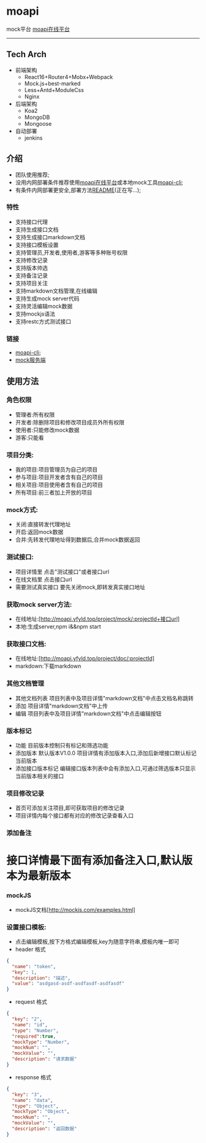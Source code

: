 # moapi
mock平台 [moapi在线平台](http://moapi.yfyld.top)

----
## Tech Arch
* 前端架构
  - React16+Router4+Mobx+Webpack
  - Mock.js+best-marked
  - Less+Antd+ModuleCss
  - Nginx
* 后端架构
  - Koa2
  - MongoDB
  - Mongoose
* 自动部署
  - jenkins

## 介绍
* 团队使用推荐;
* 没用内网部署条件推荐使用[moapi在线平台](http://moapi.yfyld.top)或本地mock工具[moapi-cli](https://www.npmjs.com/package/moapi-cli);
* 有条件内网部署更安全,部署方法[README](http://moapi.yfyld.top)(正在写...);

### 特性
* 支持接口代理
* 支持生成接口文档
* 支持生成接口markdown文档
* 支持接口模板设置
* 支持管理员,开发者,使用者,游客等多种账号权限
* 支持修改记录
* 支持版本帅选
* 支持备注记录
* 支持项目关注
* 支持markdown文档管理,在线编辑
* 支持生成mock server代码
* 支持灵活编辑mock数据
* 支持mockjs语法
* 支持restc方式测试接口

### 链接
* [moapi-cli](https://www.npmjs.com/package/moapi-cli);
* [mock服务端](https://github.com/yuhonyon/moapi-server)

## 使用方法

### 角色权限
* 管理者:所有权限
* 开发者:除删除项目和修改项目成员外所有权限
* 使用者:只能修改mock数据
* 游客:只能看

### 项目分类:
* 我的项目:项目管理员为自己的项目
* 参与项目:项目开发者含有自己的项目
* 相关项目:项目使用者含有自己的项目
* 所有项目:前三者加上开放的项目


### mock方式:
* 关闭:直接转发代理地址
* 开启:返回mock数据
* 合并:先转发代理地址得到数据后,合并mock数据返回

### 测试接口:
* 项目详情里 点击"测试接口"或者接口url
* 在线文档里 点击接口url
* 需要测试真实接口 要先关闭mock,即转发真实接口地址

### 获取mock server方法:
* 在线地址:[http://moapi.yfyld.top/project/mock/:projectId+接口url]
* 本地:生成server,npm i&&npm start

### 获取接口文档:
* 在线地址:[http://moapi.yfyld.top/project/doc/:projectId]
* markdown:下载markdown

### 其他文档管理
* 其他文档列表 项目列表中及项目详情"markdown文档"中点击文档名称跳转
* 添加 项目详情"markdown文档"中上传
* 编辑 项目列表中及项目详情"markdown文档"中点击编辑按钮


### 版本标记
* 功能 目前版本控制只有标记和筛选功能
* 添加版本 默认版本V1.0.0  项目详情有添加版本入口,添加后新增接口默认标记当前版本
* 添加接口版本标记 编辑接口版本列表中会有添加入口,可通过筛选版本只显示当前版本相关的接口

### 项目修改记录
* 首页可添加关注项目,即可获取项目的修改记录
* 项目详情内每个接口都有对应的修改记录查看入口

### 添加备注
# 接口详情最下面有添加备注入口,默认版本为最新版本

### mockJS
* mockJS文档[http://mockjs.com/examples.html]

### 设置接口模板:
* 点击编辑模板,按下方格式编辑模板,key为随意字符串,模板内唯一即可
* header 格式
```json
{
  "name": "token",
  "key": 1,
  "description": "描述",
  "value": "asdgasd-asdf-asdfasdf-asdfasdf"
}
```
* request 格式
```json
{
  "key": "2",
  "name": "id",
  "type": "Number",
  "required":true,
  "mockType": "Number",
  "mockNum": "",
  "mockValue": "",
  "description": "请求数据"
}
```
* response 格式
```json
{
  "key": "3",
  "name": "data",
  "type": "Object",
  "mockType": "Object",
  "mockNum": "",
  "mockValue": "",
  "description": "返回数据"
}
```
